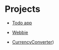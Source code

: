 # Projects

- [Todo app](<(https://github.com/Anjeelchaudhary/JavaCode/tree/master/13.Arrays)>)

- [Webbie](<(tempelatewebb-71zpak44x-anjeelchaudhary.vercel.app)>)

- [CurrencyConverter](currencyconnnverter-7jwysulz2-anjeelchaudhary.vercel.app))
